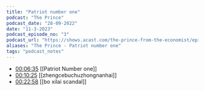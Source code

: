 ```yaml
---
title: "Patriot number one"
podcast: "The Prince"
podcast_date: "28-09-2022"
date: "11-3-2023"
podcast_episode_no: "3"
podcast_url: "https://shows.acast.com/the-prince-from-the-economist/episodes/3-patriot-number-one"
aliases: "The Prince - Patriot number one"
tags: "podcast_notes"
---
```


- [00:06:35](obsidian://podnotes?episodeName=Patriot+number+one&url=https%3A%2F%2Ffeeds.acast.com%2Fpublic%2Fshows%2F62cff2d9d455860013698a7f&time=395.0930066544852) [[Patriot Number one]]
- [00:10:25](obsidian://podnotes?episodeName=Patriot+number+one&url=https%3A%2F%2Ffeeds.acast.com%2Fpublic%2Fshows%2F62cff2d9d455860013698a7f&time=625.2357912982612) [[zhengcebuchuzhongnanhai]]
- [00:22:58](obsidian://podnotes?episodeName=Patriot+number+one&url=https%3A%2F%2Ffeeds.acast.com%2Fpublic%2Fshows%2F62cff2d9d455860013698a7f&time=1378.42855665206) [[bo xilai scandal]]